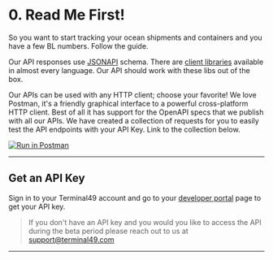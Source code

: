 # 0. Read Me First!

So you want to start tracking your ocean shipments and containers and you have a few BL numbers. Follow the guide. 

Our API responses use [JSONAPI](https://jsonapi.org/) schema. There are [client libraries](https://jsonapi.org/implementations/#client-libraries) available in almost every language. Our API should work with these libs out of the box. 

Our APIs can be used with any HTTP client; choose your favorite! We love Postman, it's a friendly graphical interface to a powerful cross-platform HTTP client. Best of all it has support for the OpenAPI specs that we publish with all our APIs. We have created a collection of requests for you to easily test the API endpoints with your API Key. Link to the collection below. 

[![Run in Postman](https://run.pstmn.io/button.svg)](https://app.getpostman.com/run-collection/4989da1ade6756b2f636#?env%5Bproduction%5D=W3sia2V5IjoiYmFzZVVybCIsInZhbHVlIjoiaHR0cHM6Ly9hcGkudGVybWluYWw0OS5jb20vdjIiLCJlbmFibGVkIjp0cnVlfSx7ImtleSI6IkFQSV9UT0tFTiIsInZhbHVlIjoiIiwiZW5hYmxlZCI6dHJ1ZX1d)

---

## Get an API Key

Sign in to your Terminal49 account and go to your [developer portal](https://app.terminal49.com/developers/api_keys) page to get your API key. 

> If you don't have an API key and you would you like to access the API during the beta period please reach out to us at [support@terminal49.com](mailto:support@terminal49.com)
---
